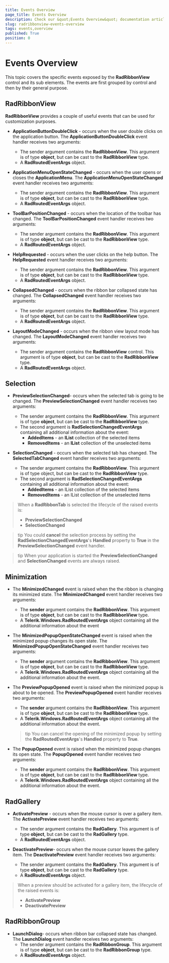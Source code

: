 ```yaml
---
title: Events Overview
page_title: Events Overview
description: Check our &quot;Events Overview&quot; documentation article for the RadRibbonView {{ site.framework_name }} control.
slug: radribbonview-events-overview
tags: events,overview
published: True
position: 0
---
```


# Events Overview

This topic covers the specific events exposed by the __RadRibbonView__ control and its sub elements. The events are first grouped by control and then by their general purpose.			

## RadRibbonView

__RadRibbonView__ provides a couple of useful events that can be used for customization purposes.				

* __ApplicationButtonDoubleClick__ - occurs when the user double clicks on the application button. The __ApplicationButtonDoubleClick__ event handler receives two arguments:						
	* The sender argument contains the __RadRibbonView__. This argument is of type __object__, but can be cast to the __RadRibbonView__ type.
	* A __RadRoutedEventArgs__ object.						

* __ApplicationMenuOpenStateChanged__ - occurs when the user opens or closes the __ApplicationMenu__. The __ApplicationMenuOpenStateChanged__ event handler receives two arguments:
	* The sender argument contains the __RadRibbonView__. This argument is of type __object__, but can be cast to the __RadRibbonView__ type.
	* A __RadRoutedEventArgs__ object.

* __ToolBarPositionChanged__ - occurs when the location of the toolbar has changed. The __ToolBarPositionChanged__ event handler receives two arguments:
	* The sender argument contains the __RadRibbonView__. This argument is of type __object__, but can be cast to the __RadRibbonView__ type.
	* A __RadRoutedEventArgs__ object.							

* __HelpRequested__ - occurs when the user clicks on the help button. The __HelpRequested__ event handler receives two arguments:
	* The sender argument contains the __RadRibbonView__. This argument is of type __object__, but can be cast to the __RadRibbonView__ type.
	* A __RadRoutedEventArgs__ object.							

* __CollapsedChanged__ - occurs when the ribbon bar collapsed state has changed. The __CollapsedChanged__ event handler receives two arguments:
	* The sender argument contains the __RadRibbonView__. This argument is of type __object__, but can be cast to the __RadRibbonView__ type.
	* A __RadRoutedEventArgs__ object.

* __LayoutModeChanged__ - occurs when the ribbon view layout mode has changed. The __LayoutModeChanged__ event handler receives two arguments:
	* The sender argument contains the __RadRibbonView__ control. This argument is of type __object__, but can be cast to the __RadRibbonView__ type.
	* A __RadRoutedEventArgs__ object.					

## Selection

* __PreviewSelectionChanged__- occurs when the selected tab is going to be changed. The __PreviewSelectionChanged__ event handler receives two arguments:
	* The sender argument contains the __RadRibbonView__. This argument is of type __object__, but can be cast to the __RadRibbonView__ type.
	* The second argument is __RadSelectionChangedEventArgs__ containing all additional information about the event:
		* __AddedItems__ - an __IList__ collection of the selected items
		* __RemovedItems__ - an __IList__ collection of the unselected items
		
* __SelectionChanged__ - occurs when the selected tab has changed. The __SelectedTabChanged__ event handler receives two arguments:	
	* The sender argument contains the __RadRibbonView__. This argument is of type object, but can be cast to the __RadRibbonView__ type.
	* The second argument is __RadSelectionChangedEventArgs__ containing all additional information about the event:
		* __AddedItems__ - an IList collection of the selected items
		* __RemovedItems__ - an IList collection of the unselected items					

> When a __RadRibbonTab__ is selected the lifecycle of the raised events is:
>	- __PreviewSelectionChanged__
>	- __SelectionChanged__

>tip You could __cancel__ the selection process by setting the __RadSelectionChangedEventArgs__'s __Handled__ property to __True__ in the __PreviewSelectionChanged__ event handler.				

>tip When your application is started the __PreviewSelectionChanged__ and __SelectionChanged__ events are always raised.				

## Minimization

* The __MinimizedChanged__ event is raised when the the ribbon is changing its minimized state. The __MinimizedChanged__ event handler receives two arguments:
	* The __sender__ argument contains the __RadRibbonView__. This argument is of type __object__, but can be cast to the __RadRibbonView__ type.
	* A __Telerik.Windows.RadRoutedEventArgs__ object containing all the additional information about the event							

* The __MinimizedPopupOpenStateChanged__ event is raised when the minimized popup changes its open state. The __MinimizedPopupOpenStateChanged__ event handler receives two arguments:
	* The __sender__ argument contains the __RadRibbonView__. This argument is of type __object__, but can be cast to the __RadRibbonView__ type.
	* A __Telerik.Windows.RadRoutedEventArgs__ object containing all the additional information about the event.
	
* The __PreviewPopupOpened__ event is raised when the minimized popup is about to be opened. The __PreviewPopupOpened__ event handler receives two arguments:
	* The __sender__ argument contains the __RadRibbonView__. This argument is of type __object__, but can be cast to the __RadRibbonView__ type.
	* A __Telerik.Windows.RadRoutedEventArgs__ object containing all the additional information about the event.
	
	>tip You can cancel the opening of the minimized popup by setting the __RadRoutedEventArgs__'s __Handled__ property to __True__.						

* The __PopupOpened__ event is raised when the minimized popup changes its open state. The __PopupOpened__ event handler receives two arguments:
	* The __sender__ argument contains the __RadRibbonView__. This argument is of type __object__, but can be cast to the __RadRibbonView__ type.
	* A __Telerik.Windows.RadRoutedEventArgs__ object containing all the additional information about the event.							

## RadGallery

* __ActivatePreview__ - occurs when the mouse cursor is over a gallery item. The __ActivatePreview__ event handler receives two arguments:					
	* The sender argument contains the __RadGallery__. This argument is of type __object__, but can be cast to the __RadGallery__ type.
	* A __RadRoutedEventArgs__ object.							

* __DeactivatePreview__- occurs when the mouse cursor leaves the gallery item. The __DeactivatePreview__ event handler receives two arguments:
	* The sender argument contains the __RadGallery__. This argument is of type __object__, but can be cast to the __RadGallery__ type.
	* A __RadRoutedEventArgs__ object.							

> When a preview should be activated for a gallery item, the lifecycle of the raised events is:
>	- __ActivatePreview__
>	- __DeactivatePreview__

## RadRibbonGroup

* __LaunchDialog__- occurs when ribbon bar collapsed state has changed. The __LaunchDialog__ event handler receives two arguments:						
	* The sender argument contains the __RadRibbonGroup__. This argument is of type __object__, but can be cast to the __RadRibbonGroup__ type.
	* A __RadRoutedEventArgs__ object.						

